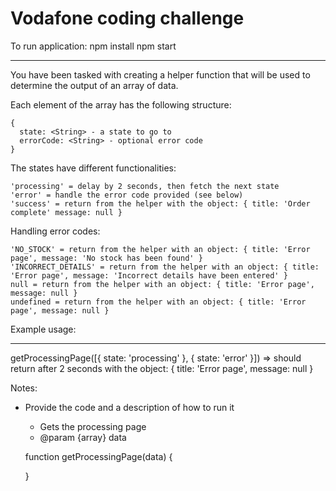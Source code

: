 # Vodafone coding challenge

To run application:
npm install
npm start

---

You have been tasked with creating a helper function that will be used to determine the output
of an array of data.

Each element of the array has the following structure:

    {
      state: <String> - a state to go to
      errorCode: <String> - optional error code
    }

The states have different functionalities:

    'processing' = delay by 2 seconds, then fetch the next state
    'error' = handle the error code provided (see below)
    'success' = return from the helper with the object: { title: 'Order complete' message: null }

Handling error codes:

    'NO_STOCK' = return from the helper with an object: { title: 'Error page', message: 'No stock has been found' }
    'INCORRECT_DETAILS' = return from the helper with an object: { title: 'Error page', message: 'Incorrect details have been entered' }
    null = return from the helper with an object: { title: 'Error page', message: null }
    undefined = return from the helper with an object: { title: 'Error page', message: null }

Example usage:

---

getProcessingPage([{ state: 'processing' }, { state: 'error' }])
=> should return after 2 seconds with the object: { title: 'Error page', message: null }

Notes:

- Provide the code and a description of how to run it

  - Gets the processing page
  - @param {array} data

  function getProcessingPage(data) {

  }
